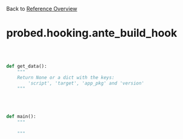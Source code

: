 
Back to [Reference Overview](https://github.com/pyrustic/probed/blob/master/docs/reference/README.md)

# probed.hooking.ante\_build\_hook



<br>


```python

def get_data():
    """
    Return None or a dict with the keys:
        'script', 'target', 'app_pkg' and 'version'
    """

```

<br>

```python

def main():
    """
    
    """

```

